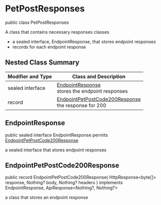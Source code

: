 # PetPostResponses

public class PetPostResponses

A class that contains necessary responses classes
- a sealed interface, EndpointResponse, that stores endpoint responses
- records for each endpoint response

## Nested Class Summary
| Modifier and Type | Class and Description |
| ----------------- | --------------------- |
| sealed interface | [EndpointResponse](#endpointresponse)<br> stores the endpoint responses |
| record | [EndpointPetPostCode200Response](#endpointpetpostcode200response)<br> the response for 200 |

## EndpointResponse
public sealed interface EndpointResponse permits<br>
[EndpointPetPostCode200Response](#endpointpetpostcode200response)

a sealed interface that stores endpoint responses

## EndpointPetPostCode200Response
public record EndpointPetPostCode200Response(
    HttpResponse<byte[]> response,
    Nothing? body,
    Nothing? headers
) implements EndpointResponse, ApiResponse<Nothing?, Nothing?><br>

a class that stores an endpoint response

